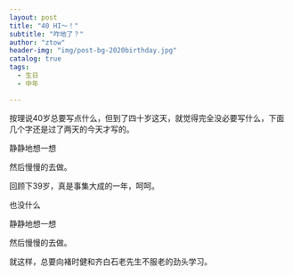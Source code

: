 ```yaml
---
layout: post
title: "40 HI～！"
subtitle: "咋地了？"
author: "ztow"
header-img: "img/post-bg-2020birthday.jpg"
catalog: true
tags:
  - 生日
  - 中年

---
```


按理说40岁总要写点什么，但到了四十岁这天，就觉得完全没必要写什么，下面几个字还是过了两天的今天才写的。

静静地想一想

然后慢慢的去做。

回顾下39岁，真是事集大成的一年，呵呵。

也没什么

静静地想一想

然后慢慢的去做。

就这样，总要向褚时健和齐白石老先生不服老的劲头学习。
